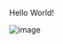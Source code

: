 Hello World!

![image](https://github.com/user-attachments/assets/d98ac5db-beb5-4acc-9c3d-596acae0eec2)
